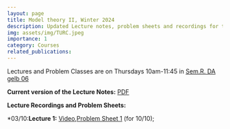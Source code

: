 ```yaml
---
layout: page
title: Model theory II, Winter 2024
description: Updated Lecture notes, problem sheets and recordings for the Model Theory II course at TU Wien.
img: assets/img/TURC.jpeg
importance: 1
category: Courses
related_publications: 
---
```

Lectures and Problem Classes are on Thursdays 10am-11:45 in <a href=" https://raumkatalog.tiss.tuwien.ac.at/room/17639" target="_blank">Sem.R. DA gelb 06</a>

**Current version of the Lecture Notes:** [PDF](https://paolomarimon.github.io/assets/pdf/MTII24/NOTESMTII.pdf)

**Lecture Recordings and Problem Sheets:**

*03/10:**Lecture 1:** [Video](https://youtu.be/gHMyuDuXiIk),[Problem Sheet 1](https://paolomarimon.github.io/assets/pdf/MTII24/MT2PS1.pdf) (for 10/10);


